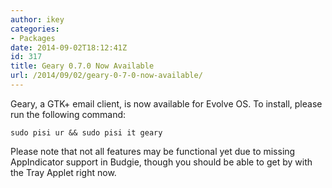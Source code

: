 ```yaml
---
author: ikey
categories:
- Packages
date: 2014-09-02T18:12:41Z
id: 317
title: Geary 0.7.0 Now Available
url: /2014/09/02/geary-0-7-0-now-available/
---
```


Geary, a GTK+ email client, is now available for Evolve OS. To install, please run the following command:<!--more-->

```
sudo pisi ur && sudo pisi it geary
```

Please note that not all features may be functional yet due to missing AppIndicator support in Budgie, though you should be able to get by with the Tray Applet right now.